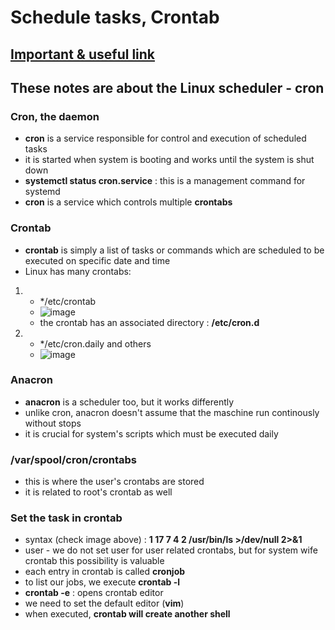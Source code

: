 # Schedule tasks, Crontab

## [Important & useful link](https://crontab.guru/)

## These notes are about the Linux scheduler - cron

### Cron, the daemon
* **cron** is a service responsible for control and execution of scheduled tasks
* it is started when system is booting and works until the system is shut down
* **systemctl status cron.service** : this is a management command for systemd
* **cron** is a service which controls multiple **crontabs**

### Crontab
* **crontab** is simply a list of tasks or commands which are scheduled to be executed on specific date and time
* Linux has many crontabs:
1. * */etc/crontab
   * ![image](https://github.com/bogdandragosvasile/UTCN_summer_2023/assets/36898665/9595d5ea-2097-412f-b9d4-a216169da7d1)
   * the crontab has an associated directory : **/etc/cron.d**
2. * */etc/cron.daily and others
   * ![image](https://github.com/bogdandragosvasile/UTCN_summer_2023/assets/36898665/c4c4e1a2-2ba5-4932-9088-5e981f681aa3)

### Anacron
* **anacron** is a scheduler too, but it works differently
* unlike cron, anacron doesn't assume that the maschine run continously without stops
* it is crucial for system's scripts which must be executed daily

### /var/spool/cron/crontabs
* this is where the user's crontabs are stored
* it is related to root's crontab as well
 
### Set the task in crontab
* syntax (check image above) : **1 17 7 4 2 /usr/bin/ls >/dev/null 2>&1**
* user - we do not set user for user related crontabs, but for system wife crontab this possibility is valuable
* each entry in crontab is called **cronjob**
* to list our jobs, we execute **crontab -l**
* **crontab -e** : opens crontab editor
* we need to set the default editor (**vim**)
* when executed, **crontab will create another shell**
